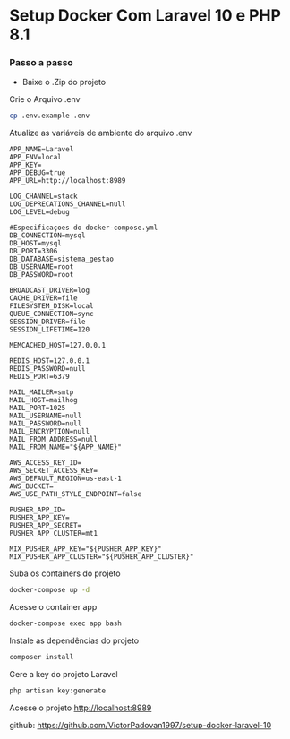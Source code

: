 # Setup Docker Com Laravel 10 e PHP 8.1

### Passo a passo

- Baixe o .Zip do projeto

Crie o Arquivo .env

```sh
cp .env.example .env
```

Atualize as variáveis de ambiente do arquivo .env

```
APP_NAME=Laravel
APP_ENV=local
APP_KEY=
APP_DEBUG=true
APP_URL=http://localhost:8989

LOG_CHANNEL=stack
LOG_DEPRECATIONS_CHANNEL=null
LOG_LEVEL=debug

#Especificaçoes do docker-compose.yml
DB_CONNECTION=mysql
DB_HOST=mysql
DB_PORT=3306
DB_DATABASE=sistema_gestao
DB_USERNAME=root
DB_PASSWORD=root

BROADCAST_DRIVER=log
CACHE_DRIVER=file
FILESYSTEM_DISK=local
QUEUE_CONNECTION=sync
SESSION_DRIVER=file
SESSION_LIFETIME=120

MEMCACHED_HOST=127.0.0.1

REDIS_HOST=127.0.0.1
REDIS_PASSWORD=null
REDIS_PORT=6379

MAIL_MAILER=smtp
MAIL_HOST=mailhog
MAIL_PORT=1025
MAIL_USERNAME=null
MAIL_PASSWORD=null
MAIL_ENCRYPTION=null
MAIL_FROM_ADDRESS=null
MAIL_FROM_NAME="${APP_NAME}"

AWS_ACCESS_KEY_ID=
AWS_SECRET_ACCESS_KEY=
AWS_DEFAULT_REGION=us-east-1
AWS_BUCKET=
AWS_USE_PATH_STYLE_ENDPOINT=false

PUSHER_APP_ID=
PUSHER_APP_KEY=
PUSHER_APP_SECRET=
PUSHER_APP_CLUSTER=mt1

MIX_PUSHER_APP_KEY="${PUSHER_APP_KEY}"
MIX_PUSHER_APP_CLUSTER="${PUSHER_APP_CLUSTER}"
```

Suba os containers do projeto

```sh
docker-compose up -d
```

Acesse o container app

```sh
docker-compose exec app bash
```

Instale as dependências do projeto

```sh
composer install
```

Gere a key do projeto Laravel

```sh
php artisan key:generate
```

Acesse o projeto
[http://localhost:8989](http://localhost:8989)

github: https://github.com/VictorPadovan1997/setup-docker-laravel-10
